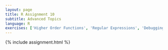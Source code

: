 ```yaml
---
layout: page
title: R Assignment 10
subtitle: Advanced Topics
language: R
exercises: ['Higher Order Functions', 'Regular Expressions', 'Debugging', 'Tests']
---
```


{% include assignment.html %}
